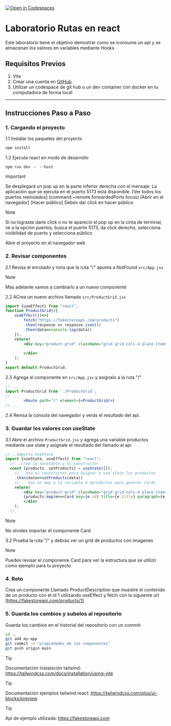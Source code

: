 [![Open in Codespaces](https://classroom.github.com/assets/launch-codespace-2972f46106e565e64193e422d61a12cf1da4916b45550586e14ef0a7c637dd04.svg)](https://classroom.github.com/open-in-codespaces?assignment_repo_id=19662173)
# Laboratorio Rutas en react

Este laboratorio tiene el objetivo demostrar como se iconsume un api y se almacenan los valores en variables mediante Hooks
## Requisitos Previos

1. Vite
2. Crear una cuenta en [GitHub](https://github.com/).
3. Utilizar un codespace de git hub o un dev container con docker en tu computadora de forma local

---

## Instrucciones Paso a Paso

### 1. Cargando el proyecto

1.1  Instalar los paquetes del proyecto

``` bash
npm install
```

1.2 Ejecuta react en modo de desarrollo

```
npm run dev -- --host
```

> [!IMPORTANT]
> Se desplegará un pop up en la parte inferior derecha con el mensaje: La aplicación que se ejecuta en el puerto 5173 está disponible. 
> [Ver todos los puertos reenviados] (command:~remote.forwardedPorts.focus) [Abrir en el navegador] [Hacer público] Debes dar click en hacer público

> [!NOTE]
>Si no lograste darle click o no te apareció el pop up en la cinta de terminal, ve a la opción puertos, busca el puerto 5173, da click derecho, selecciona visibilidad de puerto y selecciona público

Abre el proyecto en el navegador web

### 2. Revisar componentes

2.1 Revisa el enrutado y nota que la ruta "/" apunta a NotFound ```src/App.jsx```
> [!NOTE]
>Mas adelante vamos a cambiarlo a un nuevo componente

2.2 ACrea un nuevo archivo llamado ```src/ProductGrid.jsx```

```jsx
import {useEffect} from "react";
function ProductGrid(){
    useEffect(()=>{
        fetch("https://fakestoreapi.com/products")
        .then(response => response.json())
        .then(data=>console.log(data))
    });
    return(
        <div key="product-grid" className="grid grid-cols-4 place-items-stretch gap-4 p-8 dark:bg-gray-900">      
        
        </div>
    );
}
export default ProductGrid;

```
2.3 Agrega el componente en ```src/App.jsx``` y asignalo a la ruta "/"

```jsx
// ...
import ProductGrid from './ProductGrid';
// ...
        <Route path="/" element={<ProductGrid/>}
// ...
```

2.4 Revisa la consola del navegador y verás el resultado del api.

### 3. Guardar los valores con useState

3.1 Abre el archivo ```ProductGrid.jsx``` y agrega una variable productos mediante use state y asignale el resultado del llamado al api
```jsx
//...Importa UseState
import {useState, useEffect} from "react";
  //...Crea la sonstante y el constructor
  const [products, setProducts] = useState([]);
    //...Usa el constructor para asignar a use state los productos
    .then(data=>setProducts(data))
    //... haz un map a la variable d eproductos para generer Cards
    return(
        <div key="product-grid" className="grid grid-cols-4 place-items-stretch gap-4 p-8 dark:bg-gray-900">      
        {products.map(e=><Card key={e.id} title={e.title} paragraph={e.description} image={e.image} model={e.price}/>)}
        </div>
    );
  //..
```
> [!NOTE]
>No olvides importar el componente Card

3.2 Prueba la ruta "/" y debrás ver un grid de productos con imagenes
> [!NOTE]
> Puedes revisar el componenre Card para ver la estructura que se utilizó como ejemplo para tu proyecto

### 4. Reto

Crea un componente Llamado ProductDescription que muestre el contenido de un producto con el id 1 utilizando useEffect y fetch con la siguiente url [https://fakestoreapi.com/products/1] 

### 5. Guarda los cambios y subelos al repositorio

Guarda los cambios en el historial del repositorio con un commit:

```bash
cd ..
git add my-app
git commit -m "propiedades de los componentes"
git push origin main
```
 > [!TIP]
 > Documentación instalación tailwind: https://tailwindcss.com/docs/installation/using-vite

 > [!TIP]
 > Documentación ejemplos tailwind react: https://tailwindcss.com/plus/ui-blocks/preview

  > [!TIP]
 > Api de ejemplo utilizada: https://fakestoreapi.com
